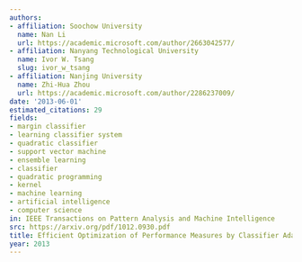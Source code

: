 ```yaml
---
authors:
- affiliation: Soochow University
  name: Nan Li
  url: https://academic.microsoft.com/author/2663042577/
- affiliation: Nanyang Technological University
  name: Ivor W. Tsang
  slug: ivor_w_tsang
- affiliation: Nanjing University
  name: Zhi-Hua Zhou
  url: https://academic.microsoft.com/author/2286237009/
date: '2013-06-01'
estimated_citations: 29
fields:
- margin classifier
- learning classifier system
- quadratic classifier
- support vector machine
- ensemble learning
- classifier
- quadratic programming
- kernel
- machine learning
- artificial intelligence
- computer science
in: IEEE Transactions on Pattern Analysis and Machine Intelligence
src: https://arxiv.org/pdf/1012.0930.pdf
title: Efficient Optimization of Performance Measures by Classifier Adaptation
year: 2013
---
```

